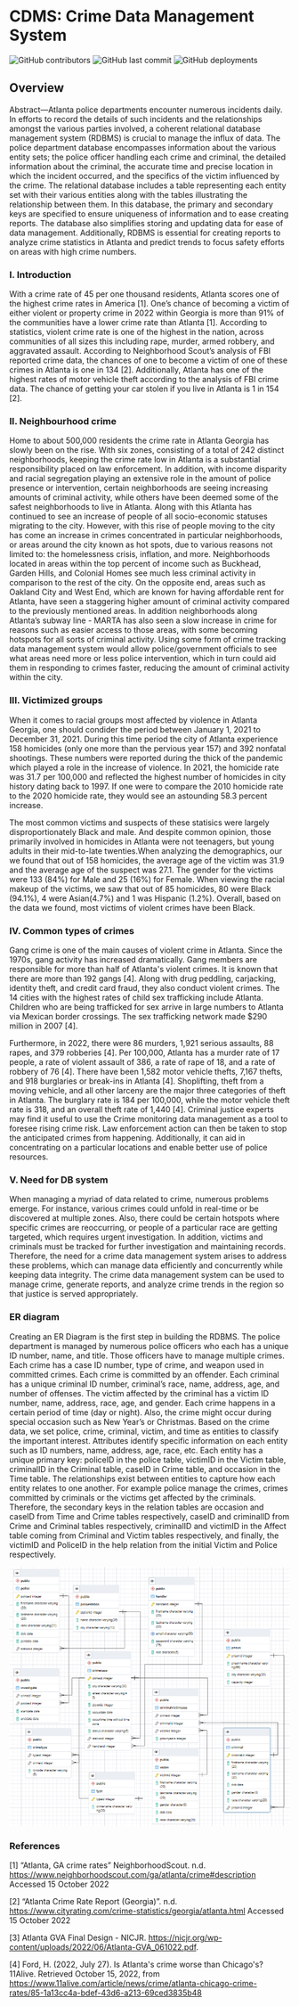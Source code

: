 # CDMS: Crime Data Management System

![GitHub contributors](https://img.shields.io/github/contributors/sophie210286/DBMS_Project?color=palevioletred) ![GitHub last commit](https://img.shields.io/github/last-commit/sophie210286/DBMS_Project?color=mediumorchid) ![GitHub deployments](https://img.shields.io/github/deployments/sophie210286/DBMS_Project/main?label=deploy&color=mediumseagreen)

## Overview

Abstract—Atlanta police departments encounter numerous incidents daily. In efforts to record the details of such incidents and the relationships amongst the various parties involved, a coherent relational database management system (RDBMS) is crucial to manage the influx of data. The police department database encompasses information about the various entity sets; the police officer handling each crime and criminal, the detailed information about the criminal, the accurate time and precise location in which the incident occurred, and the specifics of the victim influenced by the crime. The relational database includes a table representing each entity set with their various entities along with the tables illustrating the relationship between them. In this database, the primary and secondary keys are specified to ensure uniqueness of information and to ease creating reports. The database also simplifies storing and updating data for ease of data management. Additionally, RDBMS is essential for creating reports to analyze crime statistics in Atlanta and predict trends to focus safety efforts on areas with high crime numbers. 

### I. Introduction

With a crime rate of 45 per one thousand residents, Atlanta scores one of the highest crime rates in America [1]. One’s chance of becoming a victim of either violent or property crime in 2022 within Georgia is more than 91% of the communities have a lower crime rate than Atlanta [1]. According to statistics, violent crime rate is one of the highest in the nation, across communities of all sizes this including rape, murder, armed robbery, and aggravated assault. According to Neighborhood Scout’s analysis of FBI reported crime data, the chances of one to become a victim of one of these crimes in Atlanta is one in 134 [2]. Additionally, Atlanta has one of the highest rates of motor vehicle theft according to the analysis of FBI crime data. The chance of getting your car stolen if you live in Atlanta is 1 in 154 [2].




### II. Neighbourhood crime
Home to about 500,000 residents the crime rate in Atlanta Georgia has slowly been on the rise. With six zones, consisting of a total of 242 distinct neighborhoods, keeping the crime rate low in Atlanta is a substantial responsibility placed on law enforcement. In addition, with income disparity and racial segregation playing an extensive role in the amount of police presence or intervention, certain neighborhoods are seeing increasing amounts of criminal activity, while others have been deemed some of the safest neighborhoods to live in Atlanta. Along with this Atlanta has continued to see an increase of people of all socio-economic statuses migrating to the city. However, with this rise of people moving to the city has come an increase in crimes concentrated in particular neighborhoods, or areas around the city known as hot spots, due to various reasons not limited to: the homelessness crisis, inflation, and more. 
Neighborhoods located in areas within the top percent of income such as Buckhead, Garden Hills, and Colonial Homes see much less criminal activity in comparison to the rest of the city.  On the opposite end, areas such as Oakland City and West End,  which are known for having affordable rent for Atlanta, have seen a staggering higher amount of criminal activity compared to the previously mentioned areas. In addition neighborhoods along Atlanta’s subway line - MARTA has also seen a slow increase in crime for reasons such as easier access to those areas, with some becoming hotspots for all sorts of criminal activity. Using some form of crime tracking data management system would allow police/government officials to see what areas need more or less police intervention, which in turn could aid them in responding to crimes faster, reducing the amount of criminal activity within the city. 


### III. Victimized groups

When it comes to racial groups most affected by violence in Atlanta Georgia, one should condider the period between January 1, 2021 to December 31, 2021. During this time period the city of Atlanta experience 158 homicides (only one more than the pervious year 157)  and 392 nonfatal shootings. These numbers were reported during the thick of the pandemic which played a role in the increase of violence. In 2021, the homicide rate was 31.7 per 100,000 and reflected the highest number of homicides in city history dating back to 1997. If one were to compare the 2010 homicide rate to the 2020 homicide rate, they would see an astounding 58.3 percent increase.

The most common victims and suspects of these statisics were largely disproportionately Black and male. And despite common opinion, those primarily involved in homicides in Atlanta were not teenagers, but young adults in their mid-to-late twenties.When analyzing the demographics, our we found that out of 158 homicides, the average age of the victim was 31.9 and the average age of the suspect was 27.1. The gender for the victims were 133 (84%) for Male and 25 (16%) for Female. When viewing the racial makeup of the victims, we saw that out of 85 homicides, 80 were Black (94.1%), 4 were Asian(4.7%) and 1 was Hispanic (1.2%). Overall, based on the data we found, most victims of violent crimes have been Black.

### IV. Common types of crimes

Gang crime is one of the main causes of violent crime in Atlanta. Since the 1970s, gang activity has increased dramatically. Gang members are responsible for more than half of Atlanta's violent crimes. It is known that there are more than 192 gangs [4]. Along with drug peddling, carjacking, identity theft, and credit card fraud, they also conduct violent crimes. The 14 cities with the highest rates of child sex trafficking include Atlanta. Children who are being trafficked for sex arrive in large numbers to Atlanta via Mexican border crossings. The sex trafficking network made $290 million in 2007 [4].

Furthermore, in 2022, there were 86 murders, 1,921 serious assaults, 88 rapes, and 379 robberies [4]. Per 100,000, Atlanta has a murder rate of 17 people, a rate of violent assault of 386, a rate of rape of 18, and a rate of robbery of 76 [4]. There have been 1,582 motor vehicle thefts, 7,167 thefts, and 918 burglaries or break-ins in Atlanta [4]. Shoplifting, theft from a moving vehicle, and all other larceny are the major three categories of theft in Atlanta. The burglary rate is 184 per 100,000, while the motor vehicle theft rate is 318, and an overall theft rate of 1,440 [4]. Criminal justice experts may find it useful to use the Crime monitoring data management as a tool to foresee rising crime risk. Law enforcement action can then be taken to stop the anticipated crimes from happening. Additionally, it can aid in concentrating on a particular locations and enable better use of police resources.


### V. Need for DB system

When managing a myriad of data related to crime, numerous problems emerge. For instance, various crimes could unfold in real-time or be discovered at multiple zones. Also, there could be certain hotspots where specific crimes are reoccurring, or people of a particular race are getting targeted, which requires urgent investigation. In addition, victims and criminals must be tracked for further investigation and maintaining records. Therefore, the need for a crime data management system arises to address these problems, which can manage data efficiently and concurrently while keeping data integrity. The crime data management system can be used to manage crime, generate reports, and analyze crime trends in the region so that justice is served appropriately.

### ER diagram

Creating an ER Diagram is the first step in building the RDBMS. The police department is managed by numerous police officers who each has a unique ID number, name, and title. Those officers have to manage multiple crimes. Each crime has a case ID number, type of crime, and weapon used in committed crimes. Each crime is committed by an offender. Each criminal has a unique criminal ID number, criminal’s race, name, address, age, and number of offenses. The victim affected by the criminal has a victim ID number, name, address, race, age, and gender. Each crime happens in a certain period of time (day or night). Also, the crime might occur during special occasion such as New Year’s or Christmas. 
Based on the crime data, we set police, crime, criminal, victim, and time as entities to classify the important interest. Attributes identify specific information on each entity such as ID numbers, name, address, age, race, etc. Each entity has a unique primary key: policeID in the police table, victimID in the Victim table, criminalID in the Criminal table, caseID in Crime table, and occasion in the Time table. The relationships exist between entities to capture how each entity relates to one another. For example police manage the crimes, crimes committed by criminals or the victims get affected by the criminals. Therefore, the secondary keys in the relation tables are occasion and caseID from Time and Crime tables respectively, caseID and criminalID from Crime and Criminal tables respectively, criminalID and victimID in the Affect table coming from Criminal and Victim tables respectively, and finally, the victimID and PoliceID in the help relation from the initial Victim and Police respectively. 

![ER diagram](/documents/assets/ERD.png)



### References

[1] “Atlanta, GA crime rates”  NeighborhoodScout. n.d. https://www.neighborhoodscout.com/ga/atlanta/crime#description Accessed 15 October 2022 

[2] “Atlanta Crime Rate Report (Georgia)”. n.d.          https://www.cityrating.com/crime-statistics/georgia/atlanta.html Accessed 15 October 2022 

[3] Atlanta GVA Final Design - NICJR. https://nicjr.org/wp-content/uploads/2022/06/Atlanta-GVA_061022.pdf. 

[4] Ford, H. (2022, July 27). Is Atlanta's crime worse than Chicago's? 11Alive. Retrieved October 15, 2022, from https://www.11alive.com/article/news/crime/atlanta-chicago-crime-rates/85-1a13cc4a-bdef-43d6-a213-69ced3835b48

